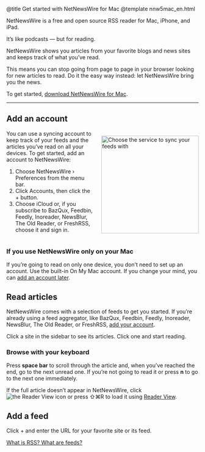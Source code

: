 @title Get started with NetNewsWire for Mac
@template nnw5mac_en.html

NetNewsWire is a free and open source RSS reader for Mac, iPhone, and iPad.

It’s like podcasts — but for reading.

NetNewsWire shows you articles from your favorite blogs and news sites and keeps track of what you’ve read.

This means you can stop going from page to page in your browser looking for new articles to read. Do it the easy way instead: let NetNewsWire bring you the news.

To get started, [download NetNewsWire for Mac](https://github.com/Ranchero-Software/NetNewsWire/releases/download/mac-6.0/NetNewsWire6.0.zip). <!-- TODO get NetNewsWire 6 link -->

* * * *

## Add an account

<div class="columns">

<div class="column-left">
You can use a syncing account to keep track of your feeds and the articles you’ve read on all your devices. To get started, add an account to NetNewsWire:

1. Choose NetNewsWire › Preferences from the menu bar.
2. Click Accounts, then click the + button.
3. Choose iCloud or, if you subscribe to BazQux, Feedbin, Feedly, Inoreader, NewsBlur, The Old Reader, or FreshRSS, choose it and sign in.
</div>

<img src="../../../images/mac-accounts-list.png" width="255" height="256" alt="Choose the service to sync your feeds with" class="column-right" /><!-- TODO get image, named properly -->
</div>


### If you use NetNewsWire only on your Mac

If you’re going to read on only one device, you don’t need to set up an account. Use the built-in On My Mac account. If you change your mind, you can [add an account later](add-an-account).


## Read articles

NetNewsWire comes with a selection of feeds to get you started. If you’re already using a feed aggregator, like BazQux, Feedbin, Feedly, Inoreader, NewsBlur, The Old Reader, or FreshRSS, [add your account](add-an-account).

Click a site in the sidebar to see its articles. Click one and start reading.

### Browse with your keyboard

Press **space bar** to scroll through the article and, when you’ve reached the end, go to the next unread one. If you’re not going to read it or press **n** to go to the next one immediately.

If the full article doesn’t appear in NetNewsWire, click <img src="../../../images/ios-icon-reader_view.png" alt="the Reader View icon" class="ios-inline-button" /> or press ⇧⌘R to load it using [Reader View](reader-view).


## Add a feed

Click + and enter the URL for your favorite site or its feed.

[What is RSS? What are feeds?](what-is-rss)
